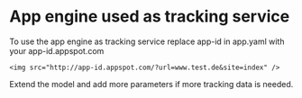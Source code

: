 # App engine used as tracking service

To use the app engine as tracking service replace app-id in app.yaml with your app-id.appspot.com

    <img src="http://app-id.appspot.com/?url=www.test.de&site=index" />
	
Extend the model and add more parameters if more tracking data is needed.